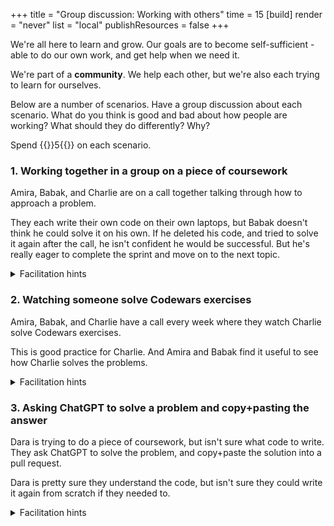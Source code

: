 +++
title = "Group discussion: Working with others"
time = 15
[build]
  render = "never"
  list = "local"
  publishResources = false
+++

We're all here to learn and grow. Our goals are to become self-sufficient - able to do our own work, and get help when we need it.

We're part of a **community**. We help each other, but we're also each trying to learn for ourselves.

Below are a number of scenarios. Have a group discussion about each scenario. What do you think is good and bad about how people are working? What should they do differently? Why?

Spend {{<timer>}}5{{</timer>}} on each scenario.

### 1. Working together in a group on a piece of coursework

Amira, Babak, and Charlie are on a call together talking through how to approach a problem.

They each write their own code on their own laptops, but Babak doesn't think he could solve it on his own. If he deleted his code, and tried to solve it again after the call, he isn't confident he would be successful. But he's really eager to complete the sprint and move on to the next topic.

<details>

<summary>Facilitation hints</summary>

* Understanding is more important than speed.
* Deleting and re-trying exercises is a good test of understanding.
* Working together is good, but everyone needs to leave with understanding.

</details>

### 2. Watching someone solve Codewars exercises

Amira, Babak, and Charlie have a call every week where they watch Charlie solve Codewars exercises.

This is good practice for Charlie. And Amira and Babak find it useful to see how Charlie solves the problems.

<details>

<summary>Facilitation hints</summary>

* Working together is good.
* Seeing how other people solve problems can be interesting.
* Taking turns is better than always being in the same roles.
* Everyone can learn from each other.

</details>

### 3. Asking ChatGPT to solve a problem and copy+pasting the answer

Dara is trying to do a piece of coursework, but isn't sure what code to write. They ask ChatGPT to solve the problem, and copy+paste the solution into a pull request.

Dara is pretty sure they understand the code, but isn't sure they could write it again from scratch if they needed to.

<details>

<summary>Facilitation hints</summary>

* Deleting and re-trying exercises is a good test of understanding.
* Submitting copy+pasted code is a waste of volunteer time - people spend time reviewing it.
* No one will hire you just to copy+paste from ChatGPT. You need understanding.
* The point of coursework isn't for you to complete it, it's for you to learn by doing it, even if that's a struggle and takes time.

</details>
